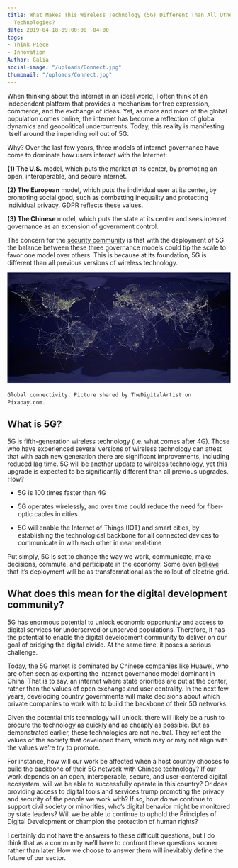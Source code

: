```yaml
---
title: What Makes This Wireless Technology (5G) Different Than All Other Wireless
  Technologies?
date: 2019-04-18 09:00:00 -04:00
tags:
- Think Piece
- Innovation
Author: Galia
social-image: "/uploads/Connect.jpg"
thumbnail: "/uploads/Connect.jpg"
---
```


When thinking about the internet in an ideal world, I often think of an independent platform that provides a mechanism for free expression, commerce, and the exchange of ideas. Yet, as more and more of the global population comes online, the internet has become a reflection of global dynamics and geopolitical undercurrents. Today, this reality is manifesting itself around the impending roll out of 5G.

<!--more-->

Why? Over the last few years, three models of internet governance have come to dominate how users interact with the Internet:

**(1) The U.S.** model, which puts the market at its center, by promoting an open, interoperable, and secure internet.

**(2) The European** model, which puts the individual user at its center, by promoting social good, such as combatting inequality and protecting individual privacy. GDPR reflects these values.

**(3) The Chinese** model, which puts the state at its center and sees internet governance as an extension of government control.

The concern for the [security community](https://www.atlanticcouncil.org/images/acevents/BrentScowcroftCenter/Strategic_Insights_Memo_vF_2.11.pdf) is that with the deployment of 5G the balance between these three governance models could tip the scale to favor one model over others. This is because at its foundation, 5G is different than all previous versions of wireless technology.

![Connect.jpg](/uploads/Connect.jpg)

`Global connectivity. Picture shared by TheDigitalArtist on Pixabay.com.`

## What is 5G?

5G is fifth-generation wireless technology (i.e. what comes after 4G). Those who have experienced several versions of wireless technology can attest that with each new generation there are significant improvements, including reduced lag time. 5G will be another update to wireless technology, yet this upgrade is expected to be significantly different than all previous upgrades. How?

* 5G is 100 times faster than 4G

* 5G operates wirelessly, and over time could reduce the need for fiber-optic cables in cities

* 5G will enable the Internet of Things (IOT) and smart cities, by establishing the technological backbone for all connected devices to communicate in with each other in near real-time

Put simply, 5G is set to change the way we work, communicate, make decisions, commute, and participate in the economy. Some even [believe](http://www.politico.com/sponsor-content/2018/11/5g-explained) that it’s deployment will be as transformational as the rollout of electric grid.

## What does this mean for the digital development community?

5G has enormous potential to unlock economic opportunity and access to digital services for underserved or unserved populations. Therefore, it has the potential to enable the digital development community to deliver on our goal of bridging the digital divide. At the same time, it poses a serious challenge.

Today, the 5G market is dominated by Chinese companies like Huawei, who are often seen as exporting the internet governance model dominant in China. That is to say, an internet where state priorities are put at the center, rather than the values of open exchange and user centrality. In the next few years, developing country governments will make decisions about which private companies to work with to build the backbone of their 5G networks.

Given the potential this technology will unlock, there will likely be a rush to procure the technology as quickly and as cheaply as possible. But as demonstrated earlier, these technologies are not neutral. They reflect the values of the society that developed them, which may or may not align with the values we’re try to promote.

For instance, how will our work be affected when a host country chooses to build the backbone of their 5G network with Chinese technology? If our work depends on an open, interoperable, secure, and user-centered digital ecosystem, will we be able to successfully operate in this country? Or does providing access to digital tools and services trump promoting the privacy and security of the people we work with? If so, how do we continue to support civil society or minorities, who’s digital behavior might be monitored by state leaders? Will we be able to continue to uphold the Principles of Digital Development or champion the protection of human rights?

I certainly do not have the answers to these difficult questions, but I do think that as a community we’ll have to confront these questions sooner rather than later. How we choose to answer them will inevitably define the future of our sector.